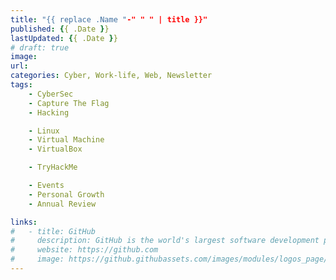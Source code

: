 ```yaml
---
title: "{{ replace .Name "-" " " | title }}"
published: {{ .Date }}
lastUpdated: {{ .Date }}
# draft: true
image: 
url: 
categories: Cyber, Work-life, Web, Newsletter
tags:
    - CyberSec
    - Capture The Flag
    - Hacking

    - Linux
    - Virtual Machine
    - VirtualBox

    - TryHackMe

    - Events
    - Personal Growth
    - Annual Review

links:
#   - title: GitHub
#     description: GitHub is the world's largest software development platform.
#     website: https://github.com
#     image: https://github.githubassets.com/images/modules/logos_page/GitHub-Mark.png
---
```


